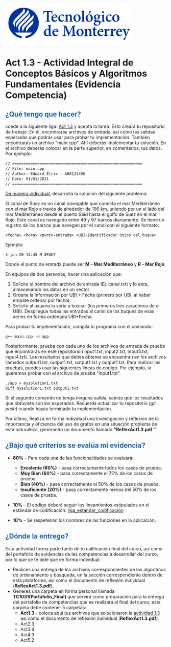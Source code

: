 ![Tec de Monterrey](images/logotecmty.png)
# Act 1.3 - Actividad Integral de Conceptos Básicos y Algoritmos Fundamentales (Evidencia Competencia)

## <span style="color: rgb(26, 99, 169);">¿Qué tengo que hacer?</span>
ccede a la siguiente liga: [Act 1.3](https://classroom.github.com/a/KO1Erb6Q) y acepta la tarea. Esto creará tu repositorio de trabajo. En él, encontrarás archivos de entrada, así como las salidas esperadas que podrás usar para probar tu implementación. También encontrarás un archivo "main.cpp". Ahí deberás implementar tu solución. En el archivo deberás colocar en la parte superior, en comentarios, tus datos. Por ejemplo:
```
// =========================================================
// File: main.cpp
// Author: Edward Elric - A00123456
// Date: 01/01/2021
// =========================================================
```
<span style="text-decoration: underline;">De manera individual</span>, desarrolla la solución del siguiente problema:

El canal de Suez es un canal navegable que conecta el mar Mediterráneo con el mar Rojo a través de alrededor de 190 km, uniendo por un el lado del mar Mediterráneo desde el puerto Said hasta el golfo de Suez en el mar Rojo. Este canal es navegado entre 49 y 97 barcos diariamente. Se tiene un registro de los barcos que navegan por el canal con el siguiente formato:
```
<fecha> <hora> <punto-entrada> <UBI-Identificador único del buque>
```
Ejemplo:
```
3-jan-20 13:45 M 8PAK7
```

Donde el punto de entrada puede ser **M – Mar Mediterráneo** y **R – Mar Rojo**.

En equipos de dos personas, hacer una aplicación que:
1. Solicite el nombre del archivo de entrada (Ej. canal.txt) y lo abra, almacenando los datos en un vector.
2. Ordene la información por UBI + Fecha (primero por UBI, al haber empate ordenar por fecha).
3. Solicite al usuario la serie a buscar (los primeros tres caracteres de el UBI).
Despliegue todas las entradas al canal de los buques de esas series en forma ordenada UBI+Fecha.

Para probar tu implementación, compila tu programa con el comando:
```
g++ main.cpp -o app
```
Posteriormente, prueba con cada uno de los archivos de entrada de prueba que encontrarás en este repositorio (input1.txt, input2.txt, input3.txt, input4.txt). Los resultados que debes obtener se encuentran en los archivos llamados output1.txt, output1.txt, output1.txt y output1.txt. Para realizar las pruebas, puedes usar las siguientes líneas de código. Por ejemplo, si queremos probar con el archivo de prueba "input1.txt".
```
./app > mysolution1.txt
diff mysolution1.txt output1.txt
```
Si el segundo comando no tenga ninguna salida, sabrás que los resultados que obtuviste son los esperados. Recuerda actualizar tu repositorio (*git push*) cuando hayas terminado tu implementación.

Por último, Realiza en forma individual una investigación y reflexión de la importancia y eficiencia del uso de grafos en una situación problema de esta naturaleza,  generando un documento llamado **"ReflexAct1.3.pdf "**.

## <span style="color: rgb(26, 99, 169);">**¿Bajo qué criterios se evalúa mi evidencia?**</span>

- **80%** - Para cada una de las funcionalidades se evaluará:

    - **Excelente (80%)** - pasa correctamente todos los casos de prueba.
    - **Muy Bien (60%)** - pasa correctamente el 75% de los casos de prueba.
    - **Bien (40%)** - pasa correctamente el 50% de los casos de prueba.
    - **Insuficiente (20%)** - pasa correctamente menos del 50% de los casos de prueba.


- **10%** - El código deberá seguir los lineamientos estipulados en el estándar de codificación: <span class="instructure_file_holder link_holder">[liga_estándar_codificación](estandar.pdf)</span>
- **10%** - Se respetenan los nombres de las funciones en la aplicación.

## <span style="color: rgb(26, 99, 169);">**¿Dónde la entrego?**</span>
Esta actividad forma parte tanto de tu calificación final del curso, así como del portafolio de evidencias de las competencias a desarrollar del curso, por lo que se te pide que en forma individual:
* Realices una entrega de  los archivos correspondientes de los algoritmos de ordenamiento y búsqueda, en la sección correspondiente dentro de esta plataforma, así como el documento de reflexión individual (**ReflexAct1.3.pdf**).
* Generes una carpeta en forma personal llamada **TC1031(Portafolio_Final)** que servirá como preparación para la entrega del portafolio de competencias que se realizará al final del curso, esta carpeta debe contener 5 carpetas:
    * **Act1.3** - coloca aquí tus archivos que solucionaron la <span style="text-decoration: underline;">actividad 1.3</span> así como el documento de reflexión individual (**ReflexAct1.3.pdf**).
    * Act2.3
    * Act3.4
    * Act4.3
    * Act5.2
